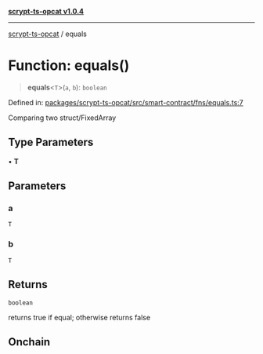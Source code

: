 [**scrypt-ts-opcat v1.0.4**](../README.md)

***

[scrypt-ts-opcat](../README.md) / equals

# Function: equals()

> **equals**\<`T`\>(`a`, `b`): `boolean`

Defined in: [packages/scrypt-ts-opcat/src/smart-contract/fns/equals.ts:7](https://github.com/OPCAT-Labs/ts-tools/blob/528986f3e4ac436a160988491680cf191c0bf231/packages/scrypt-ts-opcat/src/smart-contract/fns/equals.ts#L7)

Comparing two struct/FixedArray

## Type Parameters

• **T**

## Parameters

### a

`T`

### b

`T`

## Returns

`boolean`

returns true if equal; otherwise returns false

## Onchain
